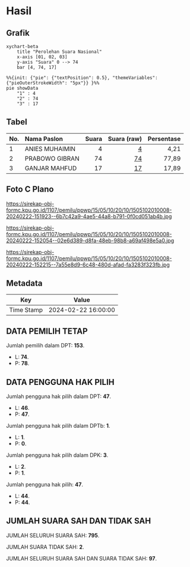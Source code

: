 # Hasil

## Grafik

```mermaid
xychart-beta
    title "Perolehan Suara Nasional"
    x-axis [01, 02, 03]
    y-axis "Suara" 0 --> 74
    bar [4, 74, 17]
```

```mermaid
%%{init: {"pie": {"textPosition": 0.5}, "themeVariables": {"pieOuterStrokeWidth": "5px"}} }%%
pie showData
    "1" : 4
    "2" : 74
    "3" : 17
```

## Tabel

| No. | Nama Paslon    | Suara | Suara (raw) | Persentase |
|:--- |:-------------- | -----:| -----------:| ----------:|
| 1   | ANIES MUHAIMIN | 4     | [4][p-1]    | 4,21       |
| 2   | PRABOWO GIBRAN | 74    | [74][p-2]   | 77,89      |
| 3   | GANJAR MAHFUD  | 17    | [17][p-3]   | 17,89      |


[p-1]: https://github.com/gigit-pemilu/pemilu-2024/blob/main/pilpres/hitung-suara/sub/15-jambi/sub/05--muaro-jambi/sub/10-bahar-selatan/sub/2010-tanjung-lebar/sub/008-tps/sub/paslon-1.txt
[p-2]: https://github.com/gigit-pemilu/pemilu-2024/blob/main/pilpres/hitung-suara/sub/15-jambi/sub/05--muaro-jambi/sub/10-bahar-selatan/sub/2010-tanjung-lebar/sub/008-tps/sub/paslon-2.txt
[p-3]: https://github.com/gigit-pemilu/pemilu-2024/blob/main/pilpres/hitung-suara/sub/15-jambi/sub/05--muaro-jambi/sub/10-bahar-selatan/sub/2010-tanjung-lebar/sub/008-tps/sub/paslon-3.txt

## Foto C Plano

https://sirekap-obj-formc.kpu.go.id/1107/pemilu/ppwp/15/05/10/20/10/1505102010008-20240222-151923--6b7c42a9-4ae5-44a8-b791-0f0cd051ab4b.jpg

https://sirekap-obj-formc.kpu.go.id/1107/pemilu/ppwp/15/05/10/20/10/1505102010008-20240222-152054--02e6d389-d8fa-48eb-98b8-a69af498e5a0.jpg

https://sirekap-obj-formc.kpu.go.id/1107/pemilu/ppwp/15/05/10/20/10/1505102010008-20240222-152215--7a55e8d9-6c48-480d-afad-fa3283f323fb.jpg


## Metadata

| Key        | Value               |
| ---------- | ------------------- |
| Time Stamp | 2024-02-22 16:00:00 |


## DATA PEMILIH TETAP

Jumlah pemilih dalam DPT: **153**.
 * L: **74**.
 * P: **78**.

## DATA PENGGUNA HAK PILIH

Jumlah pengguna hak pilih dalam DPT: **47**.
 * L: **46**.
 * P: **47**.

Jumlah pengguna hak pilih dalam DPTb: **1**.
 * L: **1**.
 * P: **0**.

Jumlah pengguna hak pilih dalam DPK: **3**.
 * L: **2**.
 * P: **1**.

Jumlah pengguna hak pilih: **47**.
 * L: **44**.
 * P: **44**.

## JUMLAH SUARA SAH DAN TIDAK SAH

JUMLAH SELURUH SUARA SAH: **795**.

JUMLAH SUARA TIDAK SAH: **2**.

JUMLAH SELURUH SUARA SAH DAN SUARA TIDAK SAH: **97**.


